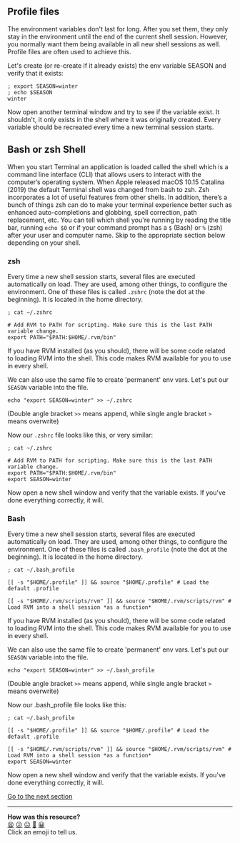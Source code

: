 ## Profile files
The environment variables don't last for long. After you set them, they only stay in the environment until the end of the current shell session. However, you normally want them being available in all new shell sessions as well. Profile files are often used to achieve this.

Let's create (or re-create if it already exists) the env variable SEASON and verify that it exists:

```shell
; export SEASON=winter
; echo $SEASON
winter

```

Now open another terminal window and try to see if the variable exist. It shouldn't, it only exists in the shell where it was originally created. Every variable should be recreated every time a new terminal session starts.

## Bash or zsh Shell
When you start Terminal an application is loaded called the shell which is a command line interface (CLI) that allows users to interact with the computer’s operating system. When Apple released macOS 10.15 Catalina (2019) the default Terminal shell was changed from bash to zsh. Zsh incorporates a lot of useful features from other shells. In addition, there’s a bunch of things zsh can do to make your terminal experience better such as enhanced auto-completions and globbing, spell correction, path replacement, etc. You can tell which shell you're running by reading the title bar, running `echo $0` or if your command prompt has a `$` (Bash) or `%` (zsh) after your user and computer name. Skip to the appropriate section below depending on your shell.

### zsh
Every time a new shell session starts, several files are executed automatically on load. They are used, among other things, to configure the environment. One of these files is called `.zshrc` (note the dot at the beginning). It is located in the home directory.

```shell
; cat ~/.zshrc

# Add RVM to PATH for scripting. Make sure this is the last PATH variable change.
export PATH="$PATH:$HOME/.rvm/bin"

```

If you have RVM installed (as you should), there will be some code related to loading RVM into the shell. This code makes RVM available for you to use in every shell.

We can also use the same file to create 'permanent' env vars. Let's put our `SEASON` variable into the file.

`echo "export SEASON=winter" >> ~/.zshrc`

(Double angle bracket `>>` means append, while single angle bracket `>` means overwrite)

Now our `.zshrc` file looks like this, or very similar:

```shell
; cat ~/.zshrc

# Add RVM to PATH for scripting. Make sure this is the last PATH variable change.
export PATH="$PATH:$HOME/.rvm/bin"
export SEASON=winter

```

Now open a new shell window and verify that the variable exists. If you've done everything correctly, it will.

### Bash
Every time a new shell session starts, several files are executed automatically on load. They are used, among other things, to configure the environment. One of these files is called `.bash_profile` (note the dot at the beginning). It is located in the home directory.

```shell
; cat ~/.bash_profile

[[ -s "$HOME/.profile" ]] && source "$HOME/.profile" # Load the default .profile

[[ -s "$HOME/.rvm/scripts/rvm" ]] && source "$HOME/.rvm/scripts/rvm" # Load RVM into a shell session *as a function*

```

If you have RVM installed (as you should), there will be some code related to loading RVM into the shell. This code makes RVM available for you to use in every shell.

We can also use the same file to create 'permanent' env vars. Let's put our `SEASON` variable into the file.

`echo "export SEASON=winter" >> ~/.bash_profile`

(Double angle bracket `>>` means append, while single angle bracket `>` means overwrite)

Now our .bash_profile file looks like this:

```shell
; cat ~/.bash_profile

[[ -s "$HOME/.profile" ]] && source "$HOME/.profile" # Load the default .profile

[[ -s "$HOME/.rvm/scripts/rvm" ]] && source "$HOME/.rvm/scripts/rvm" # Load RVM into a shell session *as a function*
export SEASON=winter

```

Now open a new shell window and verify that the variable exists. If you've done everything correctly, it will.

[Go to the next section](./28_processes.md)


<!-- BEGIN GENERATED SECTION DO NOT EDIT -->

---

**How was this resource?**  
[😫](https://airtable.com/shrUJ3t7KLMqVRFKR?prefill_Repository=course&prefill_File=foundations/command_line/27_profile_files.md&prefill_Sentiment=😫) [😕](https://airtable.com/shrUJ3t7KLMqVRFKR?prefill_Repository=course&prefill_File=foundations/command_line/27_profile_files.md&prefill_Sentiment=😕) [😐](https://airtable.com/shrUJ3t7KLMqVRFKR?prefill_Repository=course&prefill_File=foundations/command_line/27_profile_files.md&prefill_Sentiment=😐) [🙂](https://airtable.com/shrUJ3t7KLMqVRFKR?prefill_Repository=course&prefill_File=foundations/command_line/27_profile_files.md&prefill_Sentiment=🙂) [😀](https://airtable.com/shrUJ3t7KLMqVRFKR?prefill_Repository=course&prefill_File=foundations/command_line/27_profile_files.md&prefill_Sentiment=😀)  
Click an emoji to tell us.

<!-- END GENERATED SECTION DO NOT EDIT -->

